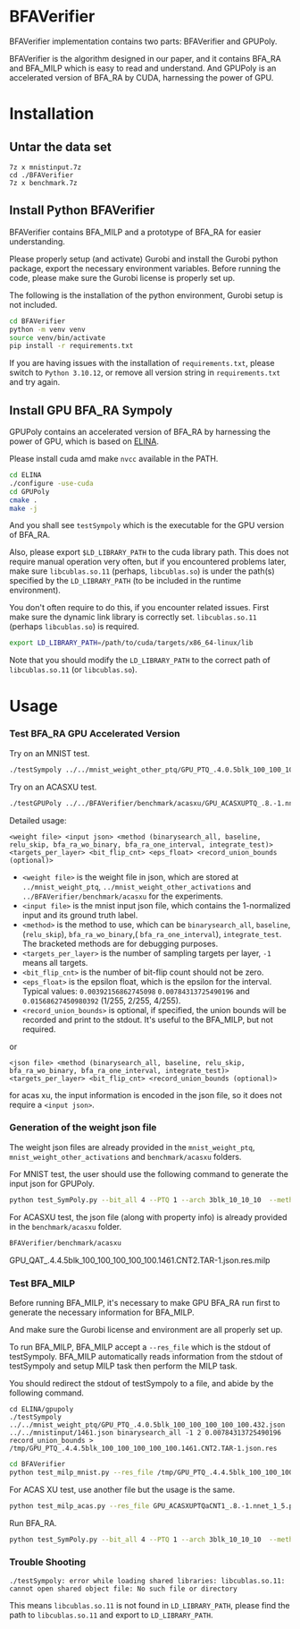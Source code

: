 # BFAVerifier

BFAVerifier implementation contains two parts: BFAVerifier and GPUPoly.

BFAVerifier is the algorithm designed in our paper, and it contains BFA\_RA and BFA\_MILP which is easy to read and understand. And GPUPoly is an accelerated version of BFA\_RA by CUDA, harnessing the power of GPU. 

# Installation

## Untar the data set

```
7z x mnistinput.7z
cd ./BFAVerifier
7z x benchmark.7z
```

## Install Python BFAVerifier

BFAVerifier contains BFA\_MILP and a prototype of BFA\_RA for easier understanding.

Please properly setup (and activate) Gurobi and install the Gurobi python package, export the necessary environment variables. Before running the code, please make sure the Gurobi license is properly set up.

The following is the installation of the python environment, Gurobi setup is not included.

```bash
cd BFAVerifier
python -m venv venv
source venv/bin/activate
pip install -r requirements.txt
```

If you are having issues with the installation of `requirements.txt`, please switch to `Python 3.10.12`, or remove all 
version string in `requirements.txt` and try again.

## Install GPU BFA\_RA Sympoly

GPUPoly contains an accelerated version of BFA\_RA by harnessing the power of GPU, which is based on [ELINA](https://github.com/eth-sri/ELINA/tree/master/gpupoly). 

Please install cuda amd make `nvcc` available in the PATH.

```bash
cd ELINA
./configure -use-cuda
cd GPUPoly
cmake .
make -j 
```

And you shall see `testSympoly` which is the executable for the GPU version of BFA\_RA.

Also, please export `$LD_LIBRARY_PATH` to the cuda library path. This does not require manual operation very often, but if you encountered problems later, make sure `libcublas.so.11` (perhaps, `libcublas.so`) is under the path(s) specified by the `LD_LIBRARY_PATH` (to be included in the runtime environment).

You don't often require to do this, if you encounter related issues. First make sure the dynamic link library is correctly set. `libcublas.so.11` (perhaps `libcublas.so`) is required.

```bash
export LD_LIBRARY_PATH=/path/to/cuda/targets/x86_64-linux/lib
```
Note that you should modify the `LD_LIBRARY_PATH` to the correct path of `libcublas.so.11` (or `libcublas.so`).

# Usage

### Test BFA\_RA GPU Accelerated Version

Try on an MNIST test.

```bash
./testSympoly ../../mnist_weight_other_ptq/GPU_PTQ_.4.0.5blk_100_100_100_100_100.432.json ../../mnistinput/1461.json binarysearch_all -1 2 0.00784313725490196 record_union_bounds 
```

Try on an ACASXU test.

```bash
./testGPUPoly ../../BFAVerifier/benchmark/acasxu/GPU_ACASXUPTQ_.8.-1.nnet_5_2.prop3*4.json binarysearch_all -1 1
```

Detailed usage:

```
<weight file> <input json> <method (binarysearch_all, baseline, relu_skip, bfa_ra_wo_binary, bfa_ra_one_interval, integrate_test)> <targets_per_layer> <bit_flip_cnt> <eps_float> <record_union_bounds (optional)>
```


- `<weight file>` is the weight file in json, which are stored at `../mnist_weight_ptq`, `../mnist_weight_other_activations` and `../BFAVerifier/benchmark/acasxu` for the experiments.
- `<input file>` is the mnist input json file, which contains the 1-normalized input and its ground truth label.
- `<method>` is the method to use, which can be `binarysearch_all`, `baseline`, (`relu_skip`), `bfa_ra_wo_binary`,( `bfa_ra_one_interval`), `integrate_test`. The bracketed methods are for debugging purposes.
- `<targets_per_layer>` is the number of sampling targets per layer, `-1` means all targets.
- `<bit_flip_cnt>` is the number of bit-flip count should not be zero.
- `<eps_float>` is the epsilon float, which is the epsilon for the interval. Typical values: `0.00392156862745098` `0.00784313725490196` and `0.01568627450980392` (1/255, 2/255, 4/255).
- `<record_union_bounds>` is optional, if specified, the union bounds will be recorded and print to the stdout. It's useful to the BFA\_MILP, but not required.


or 

```
<json file> <method (binarysearch_all, baseline, relu_skip, bfa_ra_wo_binary, bfa_ra_one_interval, integrate_test)> <targets_per_layer> <bit_flip_cnt> <record_union_bounds (optional)>
```

for acas xu, the input information is encoded in the json file, so it does not require a `<input json>`.

### Generation of the weight json file

The weight json files are already provided in the `mnist_weight_ptq`, `mnist_weight_other_activations` and `benchmark/acasxu` folders.

For MNIST test, the user should use the following command to generate the input json for GPUPoly.

```bash
python test_SymPoly.py --bit_all 4 --PTQ 1 --arch 3blk_10_10_10  --method baseline --sample_id 5 --targets_per_layer 1 --description randomtargets --bit_only_signed 1 --also_qu_bias 1 --save_test_path "../ELINA/GPUPoly/info.json"
```

For ACASXU test, the json file (along with property info) is already provided in the `benchmark/acasxu` folder.

```bash
BFAVerifier/benchmark/acasxu
```

GPU_QAT_.4.4.5blk_100_100_100_100_100.1461.CNT2.TAR-1.json.res.milp

### Test BFA\_MILP

Before running BFA\_MILP, it's necessary to make GPU BFA\_RA run first to generate the necessary information for BFA\_MILP.

And make sure the Gurobi license and environment are all properly set up.

To run BFA\_MILP, BFA\_MILP accept a `--res_file` which is the stdout of testSympoly. BFA\_MILP automatically reads information from the stdout of testSympoly and setup MILP task then perform the MILP task.

You should redirect the stdout of testSympoly to a file, and abide by the following command.

```
cd ELINA/gpupoly
./testSympoly ../../mnist_weight_ptq/GPU_PTQ_.4.0.5blk_100_100_100_100_100.432.json ../../mnistinput/1461.json binarysearch_all -1 2 0.00784313725490196 record_union_bounds > /tmp/GPU_PTQ_.4.4.5blk_100_100_100_100_100.1461.CNT2.TAR-1.json.res
```

```bash
cd BFAVerifier
python test_milp_mnist.py --res_file /tmp/GPU_PTQ_.4.4.5blk_100_100_100_100_100.1461.CNT2.TAR-1.json.res --hint_file /tmp/GPU_PTQ_.4.4.5blk_100_100_100_100_100.1461.CNT2.TAR-1.json.res
```

For ACAS XU test, use another file but the usage is the same.

```bash
python test_milp_acas.py --res_file GPU_ACASXUPTQaCNT1_.8.-1.nnet_1_5.prop10*0.json.res --hint_file GPU_ACASXUPTQaCNT1_.8.-1.nnet_1_5.prop10*0.json.res
```

Run BFA\_RA. 

```bash
python test_SymPoly.py --bit_all 4 --PTQ 1 --arch 3blk_10_10_10  --method baseline --sample_id 5 --targets_per_layer 1 --description randomtargets --bit_only_signed 1 --also_qu_bias 1
```

### Trouble Shooting

`./testSympoly: error while loading shared libraries: libcublas.so.11: cannot open shared object file: No such file or directory`

This means `libcublas.so.11` is not found in `LD_LIBRARY_PATH`, please find the path to `libcublas.so.11` and export to `LD_LIBRARY_PATH`.
